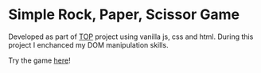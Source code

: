 # Simple Rock, Paper, Scissor Game

Developed as part of [TOP](https://www.theodinproject.com/) project using vanilla js, css and html. During this project I enchanced my DOM manipulation skills.

Try the game [here](https://thehellem.github.io/rock-paper-scissor/)!

